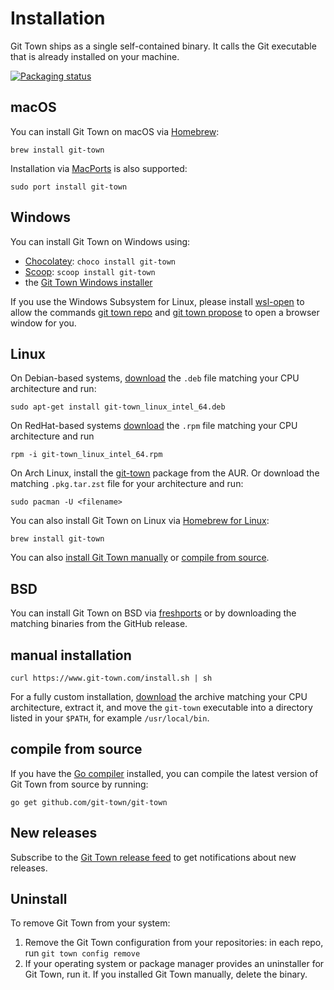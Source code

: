 # Installation

Git Town ships as a single self-contained binary. It calls the Git executable
that is already installed on your machine.

[![Packaging status](https://repology.org/badge/vertical-allrepos/git-town.svg)](https://repology.org/project/git-town/versions)

## macOS

You can install Git Town on macOS via
[Homebrew](https://formulae.brew.sh/formula/git-town):

```
brew install git-town
```

Installation via [MacPorts](https://ports.macports.org/port/git-town) is also
supported:

```
sudo port install git-town
```

## Windows

You can install Git Town on Windows using:

- [Chocolatey](https://community.chocolatey.org/packages/git-town):
  `choco install git-town`
- [Scoop](https://scoop.sh/#/apps?q=git+town): `scoop install git-town`
- the
  [Git Town Windows installer](https://github.com/git-town/git-town/releases/download/v17.1.1/git-town_windows_intel_64.msi)

If you use the Windows Subsystem for Linux, please install
[wsl-open](https://www.npmjs.com/package/wsl-open) to allow the commands
[git town repo](https://www.git-town.com/commands/repo) and
[git town propose](https://www.git-town.com/commands/propose) to open a browser
window for you.

## Linux

On Debian-based systems,
[download](https://github.com/git-town/git-town/releases/latest) the `.deb` file
matching your CPU architecture and run:

```
sudo apt-get install git-town_linux_intel_64.deb
```

On RedHat-based systems
[download](https://github.com/git-town/git-town/releases/latest) the `.rpm` file
matching your CPU architecture and run

```
rpm -i git-town_linux_intel_64.rpm
```

On Arch Linux, install the
[git-town](https://aur.archlinux.org/packages/git-town) package from the AUR. Or
download the matching `.pkg.tar.zst` file for your architecture and run:

```
sudo pacman -U <filename>
```

You can also install Git Town on Linux via
[Homebrew for Linux](https://docs.brew.sh/Homebrew-on-Linux):

```
brew install git-town
```

You can also [install Git Town manually](#manual-installation) or
[compile from source](#compile-from-source).

## BSD

You can install Git Town on BSD via
[freshports](https://www.freshports.org/devel/git-town) or by downloading the
matching binaries from the GitHub release.

## manual installation

```
curl https://www.git-town.com/install.sh | sh
```

For a fully custom installation,
[download](https://github.com/git-town/git-town/releases) the archive matching
your CPU architecture, extract it, and move the `git-town` executable into a
directory listed in your `$PATH`, for example `/usr/local/bin`.

## compile from source

If you have the [Go compiler](https://go.dev) installed, you can compile the
latest version of Git Town from source by running:

```
go get github.com/git-town/git-town
```

## New releases

Subscribe to the
[Git Town release feed](https://github.com/git-town/git-town/releases.atom) to
get notifications about new releases.

## Uninstall

To remove Git Town from your system:

1. Remove the Git Town configuration from your repositories: in each repo, run
   `git town config remove`
2. If your operating system or package manager provides an uninstaller for Git
   Town, run it. If you installed Git Town manually, delete the binary.
